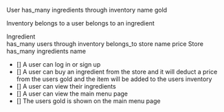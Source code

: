 User
	has_many ingredients through inventory
		name
		gold

Inventory
    belongs to a user 
    belongs to an ingredient 
	
Ingredient  
	has_many users through inventory
	belongs_to store
		name
		price
Store 
	has_many ingredients
		name

- [] A user can log in or sign up
- [] A user can buy an ingredient from the store and it will deduct a price from the users gold and the item will be added to the users inventory 
- [] A user can view their ingredients
- [] A user can view the main menu page
- [] The users gold is shown on the main menu page